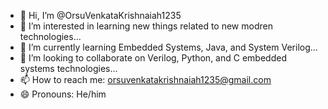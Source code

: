 - 👋 Hi, I’m @OrsuVenkataKrishnaiah1235
- 👀 I’m interested in learning new things related to new modren technologies...
- 🌱 I’m currently learning Embedded Systems, Java, and System Verilog...
- 💞️ I’m looking to collaborate on Verilog, Python, and C embedded systems technologies...
- 📫 How to reach me: orsuvenkatakrishnaiah1235@gmail.com
- 😄 Pronouns: He/him

<!---
OrsuVenkataKrishnaiah1235/OrsuVenkataKrishnaiah1235 is a ✨ special ✨ repository because its "README.md" (this file) appears on your GitHub profile.
You can click the "Preview" link to take a look at your changes.
--->
